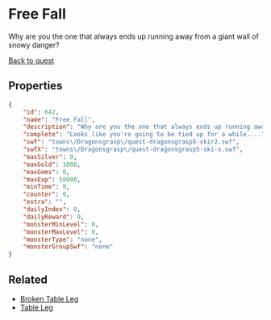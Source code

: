 # Free Fall

Why are you the one that always ends up running away from a giant wall of snowy danger?

[Back to quest](../quests.md)

## Properties

```json
{
    "id": 642,
    "name": "Free Fall",
    "description": "Why are you the one that always ends up running away from a giant wall of snowy danger?",
    "complete": "Looks like you're going to be tied up for a while....",
    "swf": "towns\/Dragonsgrasp\/quest-dragonsgrasp5-skir2.swf",
    "swfX": "towns\/Dragonsgrasp\/quest-dragonsgrasp5-ski-x.swf",
    "maxSilver": 0,
    "maxGold": 1000,
    "maxGems": 0,
    "maxExp": 50000,
    "minTime": 0,
    "counter": 0,
    "extra": "",
    "dailyIndex": 0,
    "dailyReward": 0,
    "monsterMinLevel": 0,
    "monsterMaxLevel": 0,
    "monsterType": "none",
    "monsterGroupSwf": "none"
}
```

## Related

- [Broken Table Leg](../items/4136-broken-table-leg.md)
- [Table Leg](../items/4137-table-leg.md)

